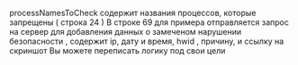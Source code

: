 processNamesToCheck содержит названия процессов, которые запрещены ( строка 24 )
В строке 69 для примера отправляется запрос на сервер для добавления данных о замеченом нарушении безопасности , содержит ip, дату и время, hwid , причину, и ссылку на скриншот
Вы можете переписать логику под свои цели
